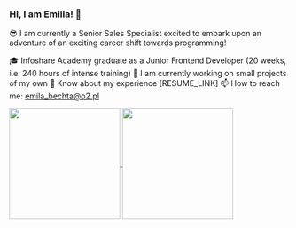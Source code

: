 ### Hi, I am Emilia! 👋

😎 I am currently a Senior Sales Specialist excited to embark upon an adventure of an exciting career shift towards programming!  

🎓 Infoshare Academy graduate as a Junior Frontend Developer (20 weeks, i.e. 240 hours of intense training)
🌱 I am currently working on small projects of my own
📄 Know about my experience [RESUME_LINK]
📫 How to reach me: emila_bechta@o2.pl

<a href="https://github.com/emilia-bechta/github-readme-stats">
  <img height=200 align="center" src="https://github-readme-stats.vercel.app/api?username=emilia-bechta&theme=shades-of-purple&show_icons=true" />
</a>
<a href="https://github.com/emilia-bechta/convoychat">
  <img height=200 align="center" src="https://github-readme-stats.vercel.app/api/top-langs?username=emilia-bechta&theme=shades-of-purple&layout=compact&langs_count=8&card_width=320" />
</a>
